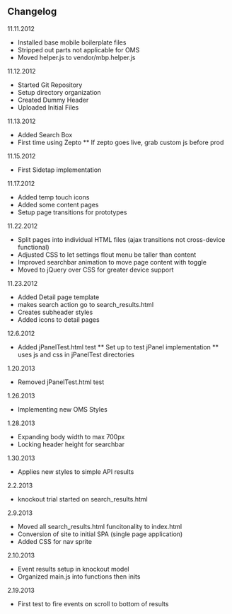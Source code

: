 ## Changelog

11.11.2012

* Installed base mobile boilerplate files
* Stripped out parts not applicable for OMS
* Moved helper.js to vendor/mbp.helper.js

11.12.2012

* Started Git Repository
* Setup directory organization
* Created Dummy Header
* Uploaded Initial Files

11.13.2012

* Added Search Box
* First time using Zepto
** If zepto goes live, grab custom js before prod

11.15.2012

* First Sidetap implementation

11.17.2012

* Added temp touch icons
* Added some content pages
* Setup page transitions for prototypes

11.22.2012

* Split pages into individual HTML files (ajax transitions not cross-device functional)
* Adjusted CSS to let settings flout menu be taller than content
* Improved searchbar animation to move page content with toggle
* Moved to jQuery over CSS for greater device support

11.23.2012

* Added Detail page template
* makes search action go to search_results.html
* Creates subheader styles
* Added icons to detail pages 

12.6.2012

* Added jPanelTest.html test
** Set up to test jPanel implementation
** uses js and css in jPanelTest directories

1.20.2013

* Removed jPanelTest.html test

1.26.2013

* Implementing new OMS Styles

1.28.2013

* Expanding body width to max 700px
* Locking header height for searchbar

1.30.2013

* Applies new styles to simple API results

2.2.2013

* knockout trial started on search_results.html

2.9.2013

* Moved all search_results.html funcitonality to index.html
* Conversion of site to initial SPA (single page application)
* Added CSS for nav sprite

2.10.2013

* Event results setup in knockout model
* Organized main.js into functions then inits

2.19.2013

* First test to fire events on scroll to bottom of results